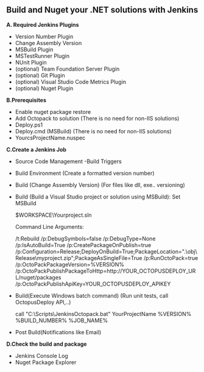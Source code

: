 
## Build and Nuget your .NET solutions with Jenkins ##


**A. Required Jenkins Plugins** 
- Version Number Plugin
- Change Assembly Version
- MSBuild Plugin
- MSTestRunner Plugin
- NUnit Plugin
- (optional) Team Foundation Server Plugin
- (optional) Git Plugin
- (optional) Visual Studio Code Metrics Plugin
- (optional) Nuget Plugin

**B.Prerequisites**
- Enable nuget package restore
- Add Octopack to solution (There is no need for non-IIS solutions)
- Deploy.ps1
- Deploy.cmd (MSBuild) (There is no need for non-IIS solutions)
- YourcsProjectName.nuspec

**C.Create a Jenkins Job** 
- Source Code Management
 -Build Triggers
- Build Environment (Create a formatted version number)
- Build (Change Assembly Version) (For files like dll, exe.. versioning)

- Build (Build a Visual Studio project or solution using MSBuild):
 Set MSBuild

     $WORKSPACE\Yourproject.sln

	Command Line Arguments:

     /t:Rebuild /p:DebugSymbols=false /p:DebugType=None /p:IsAutoBuild=True /p:CreatePackageOnPublish=true /p:Configuration=Release;DeployOnBuild=True;PackageLocation=".\obj\Release\myproject.zip";PackageAsSingleFile=True /p:RunOctoPack=true /p:OctoPackPackageVersion=%VERSION% /p:OctoPackPublishPackageToHttp=http://YOUR_OCTOPUSDEPLOY_URL/nuget/packages /p:OctoPackPublishApiKey=YOUR_OCTOPUSDEPLOY_APIKEY

 
- Build(Execute Windows batch command) (Run unit tests, call OctopusDeploy API,..)
 

    call "C:\Scripts\JenkinsOctopack.bat" YourProjectName %VERSION% %BUILD_NUMBER% %JOB_NAME%

 
 
- Post Build(Notifications like Email)

**D.Check the build and package**

- Jenkins Console Log
- Nuget Package Explorer